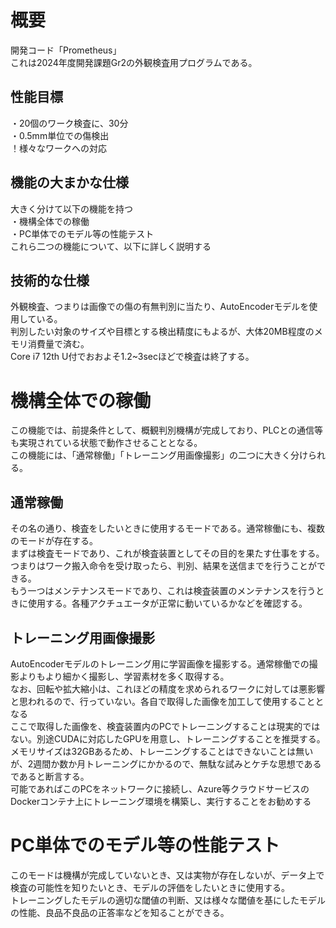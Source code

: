 # 概要
開発コード「Prometheus」  
これは2024年度開発課題Gr2の外観検査用プログラムである。  

## 性能目標
・20個のワーク検査に、30分  
・0.5mm単位での傷検出  
！様々なワークへの対応  

## 機能の大まかな仕様
大きく分けて以下の機能を持つ  
・機構全体での稼働  
・PC単体でのモデル等の性能テスト  
これら二つの機能について、以下に詳しく説明する  

## 技術的な仕様  
外観検査、つまりは画像での傷の有無判別に当たり、AutoEncoderモデルを使用している。  
判別したい対象のサイズや目標とする検出精度にもよるが、大体20MB程度のメモリ消費量で済む。  
Core i7 12th U付でおおよそ1.2~3secほどで検査は終了する。  


# 機構全体での稼働
この機能では、前提条件として、概観判別機構が完成しており、PLCとの通信等も実現されている状態で動作させることとなる。  
この機能には、「通常稼働」「トレーニング用画像撮影」の二つに大きく分けられる。  

## 通常稼働
その名の通り、検査をしたいときに使用するモードである。通常稼働にも、複数のモードが存在する。  
まずは検査モードであり、これが検査装置としてその目的を果たす仕事をする。つまりはワーク搬入命令を受け取ったら、判別、結果を送信までを行うことができる。  
もう一つはメンテナンスモードであり、これは検査装置のメンテナンスを行うときに使用する。各種アクチュエータが正常に動いているかなどを確認する。  

## トレーニング用画像撮影
AutoEncoderモデルのトレーニング用に学習画像を撮影する。通常稼働での撮影よりもより細かく撮影し、学習素材を多く取得する。  
なお、回転や拡大縮小は、これほどの精度を求められるワークに対しては悪影響と思われるので、行っていない。各自で取得した画像を加工して使用することとなる  
ここで取得した画像を、検査装置内のPCでトレーニングすることは現実的ではない。別途CUDAに対応したGPUを用意し、トレーニングすることを推奨する。  
メモリサイズは32GBあるため、トレーニングすることはできないことは無いが、2週間か数か月トレーニングにかかるので、無駄な試みとケチな思想であるであると断言する。  
可能であればこのPCをネットワークに接続し、Azure等クラウドサービスのDockerコンテナ上にトレーニング環境を構築し、実行することをお勧めする  


# PC単体でのモデル等の性能テスト
このモードは機構が完成していないとき、又は実物が存在しないが、データ上で検査の可能性を知りたいとき、モデルの評価をしたいときに使用する。  
トレーニングしたモデルの適切な閾値の判断、又は様々な閾値を基にしたモデルの性能、良品不良品の正答率などを知ることができる。  
